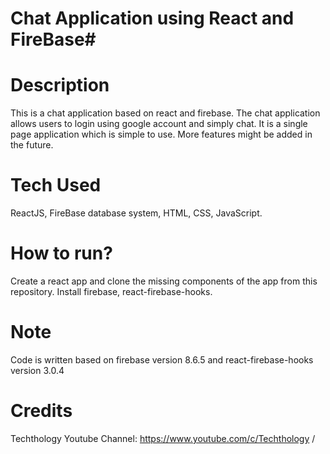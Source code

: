 # Chat Application using React and FireBase#

# Description
This is a chat application based on react and firebase. The chat application allows users to login using google account and simply chat. It is a single page application which is simple to use. More features might be added in the future.

# Tech Used
ReactJS, FireBase database system, HTML, CSS, JavaScript.

# How to run?
Create a react app and clone the missing components of the app from this repository. Install firebase, react-firebase-hooks.

# Note
Code is written based on firebase version 8.6.5 and react-firebase-hooks version 3.0.4

# Credits
Techthology Youtube Channel: https://www.youtube.com/c/Techthology /
